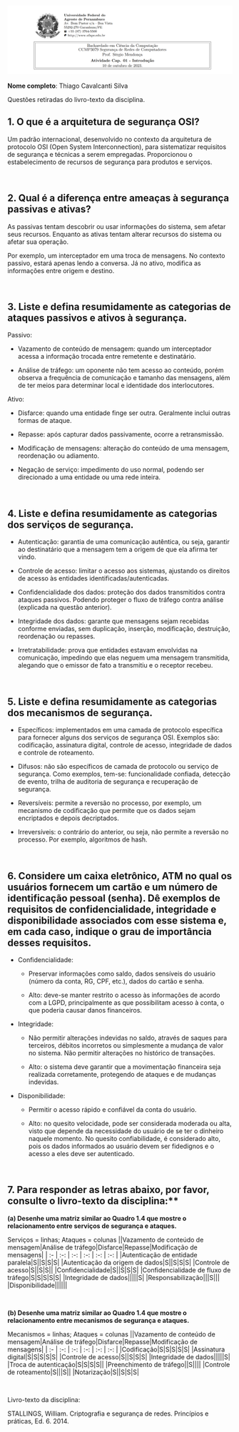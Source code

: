 ﻿
![](Cabeçalho.png)

**Nome completo**: Thiago Cavalcanti Silva

Questões retiradas do livro-texto da disciplina.

## 1. O que é a arquitetura de segurança OSI?

Um padrão internacional, desenvolvido no contexto da arquitetura de protocolo OSI (Open System Interconnection), para sistematizar requisitos de segurança e técnicas a serem empregadas. Proporcionou o estabelecimento de recursos de segurança para produtos e serviços.

&nbsp;

## 2. Qual é a diferença entre ameaças à segurança passivas e ativas?

As passivas tentam descobrir ou usar informações do sistema, sem afetar seus recursos. Enquanto as ativas tentam alterar recursos do sistema ou afetar sua operação.

Por exemplo, um interceptador em uma troca de mensagens. No contexto passivo, estará apenas lendo a conversa. Já no ativo, modifica as informações entre origem e destino.

&nbsp;

## 3. Liste e defina resumidamente as categorias de ataques passivos e ativos à segurança.

Passivo:

- Vazamento de conteúdo de mensagem: quando um interceptador acessa a informação trocada entre remetente e destinatário.

- Análise de tráfego: um oponente não tem acesso ao conteúdo, porém observa a frequência de comunicação e tamanho das mensagens, além de ter meios para determinar local e identidade dos interlocutores.


Ativo:

- Disfarce: quando uma entidade finge ser outra. Geralmente inclui outras formas de ataque.

- Repasse: após capturar dados passivamente, ocorre a retransmissão.

- Modificação de mensagens: alteração do conteúdo de uma mensagem, reordenação ou adiamento.

- Negação de serviço: impedimento do uso normal, podendo ser direcionado a uma entidade ou uma rede inteira.

&nbsp;

## 4. Liste e defina resumidamente as categorias dos serviços de segurança.

- Autenticação: garantia de uma comunicação autêntica, ou seja, garantir ao destinatário que a mensagem tem a origem de que ela afirma ter vindo.

- Controle de acesso: limitar o acesso aos sistemas, ajustando os direitos de acesso às entidades identificadas/autenticadas.

- Confidencialidade dos dados: proteção dos dados transmitidos contra ataques passivos. Podendo proteger o fluxo de tráfego contra análise (explicada na questão anterior).

- Integridade dos dados: garante que mensagens sejam recebidas conforme enviadas, sem duplicação, inserção, modificação, destruição, reordenação ou repasses.

- Irretratabilidade: prova que entidades estavam envolvidas na comunicação, impedindo que elas neguem uma mensagem transmitida, alegando que o emissor de fato a transmitiu e o receptor recebeu.

&nbsp;

## 5. Liste e defina resumidamente as categorias dos mecanismos de segurança.

- Específicos: implementados em uma camada de protocolo específica para fornecer alguns dos serviços de segurança OSI. Exemplos são: codificação, assinatura digital, controle de acesso, integridade de dados e controle de roteamento.

- Difusos: não são específicos de camada de protocolo ou serviço de segurança. Como exemplos, tem-se: funcionalidade confiada, detecção de evento, trilha de auditoria de segurança e recuperação de segurança.

- Reversíveis: permite a reversão no processo, por exemplo, um mecanismo de codificação que permite que os dados sejam encriptados e depois decriptados.

- Irreversíveis: o contrário do anterior, ou seja, não permite a reversão no processo. Por exemplo, algoritmos de hash.

&nbsp;

## 6. Considere um caixa eletrônico, ATM no qual os usuários fornecem um cartão e um número de identificação pessoal (senha). Dê exemplos de requisitos de confidencialidade, integridade e disponibilidade associados com esse sistema e, em cada caso, indique o grau de importância desses requisitos.

- Confidencialidade: 

    - Preservar informações como saldo, dados sensíveis do usuário (número da conta, RG, CPF, etc.), dados do cartão e senha.

    - Alto: deve-se manter restrito o acesso às informações de acordo com a LGPD, principalmente as que possibilitam acesso à conta, o que poderia causar danos financeiros.

- Integridade: 

    - Não permitir alterações indevidas no saldo, através de saques para terceiros, débitos incorretos ou simplesmente a mudança de valor no sistema. Não permitir alterações no histórico de transações.

    - Alto: o sistema deve garantir que a movimentação financeira seja realizada corretamente, protegendo de ataques e de mudanças indevidas.

- Disponibilidade: 

    - Permitir o acesso rápido e confiável da conta do usuário.

    - Alto: no quesito velocidade, pode ser considerada moderada ou alta, visto que depende da necessidade do usuário de se ter o dinheiro naquele momento. No quesito confiabilidade, é considerado alto, pois os dados informados ao usuário devem ser fidedignos e o acesso a eles deve ser autenticado.

&nbsp;

## 7. Para responder as letras abaixo, por favor, consulte o livro-texto da disciplina:**

**(a) Desenhe uma matriz similar ao Quadro 1.4 que mostre o relacionamento entre serviços de segurança e ataques.**

Serviços = linhas; Ataques = colunas
||Vazamento de conteúdo de mensagem|Análise de tráfego|Disfarce|Repasse|Modificação de mensagens|
| :- | :-: | :-: | :-: | :-: | :-: |
|Autenticação de entidade paralela|S||S|S|S|
|Autenticação da origem de dados|S||S|S|S|
|Controle de acesso|S||S|S||
|Confidencialidade|S||S|S|S|
|Confidencialidade de fluxo de tráfego|S|S|S|S|S|
|Integridade de dados|||||S|
|Responsabilização|||S|||
|Disponibilidade||||||

&nbsp;

**(b) Desenhe uma matriz similar ao Quadro 1.4 que mostre o relacionamento entre mecanismos de segurança e ataques.**

Mecanismos = linhas; Ataques = colunas
||Vazamento de conteúdo de mensagem|Análise de tráfego|Disfarce|Repasse|Modificação de mensagens|
| :- | :-: | :-: | :-: | :-: | :-: |
|Codificação|S|S|S|S|S|
|Assinatura digital|S|S|S|S|S|
|Controle de acesso|S||S|S|S|
|Integridade de dados|||||S|
|Troca de autenticação|S|S|S|S||
|Preenchimento de tráfego||S||||
|Controle de roteamento|S|||S||
|Notarização|S||S|S|S|

&nbsp;

Livro-texto da disciplina:

STALLINGS, William. Criptografia e segurança de redes. Princípios e práticas, Ed. 6. 2014.
